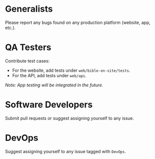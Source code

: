 # Generalists
Please report any bugs found on any production platform (website, app, etc.).

# QA Testers
Contribute test cases:
- For the website, add tests under `web/bible-on-site/tests`.
- For the API, add tests under `web/api`.

*Note: App testing will be integrated in the future.*

# Software Developers
Submit pull requests or suggest assigning yourself to any issue.

# DevOps
Suggest assigning yourself to any issue tagged with `DevOps`.
